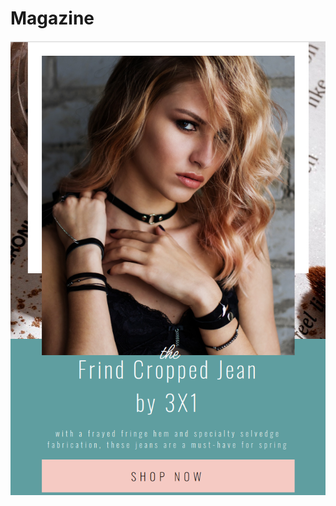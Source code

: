 # Magazine

![Design preview for the NFT preview card component coding challenge](./images/screenshot.png)
